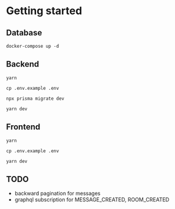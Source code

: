 # Getting started

## Database
```
docker-compose up -d
```

## Backend
```
yarn

cp .env.example .env

npx prisma migrate dev

yarn dev
```

## Frontend
```
yarn

cp .env.example .env

yarn dev
```

## TODO
- backward pagination for messages
- graphql subscription for MESSAGE_CREATED, ROOM_CREATED